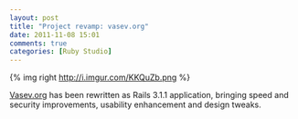 ```yaml
---
layout: post
title: "Project revamp: vasev.org"
date: 2011-11-08 15:01
comments: true
categories: [Ruby Studio]
---
```


{% img right http://i.imgur.com/KKQuZb.png %}

[Vasev.org](http://vasev.org/) has been rewritten as Rails 3.1.1 application, bringing speed and security improvements, usability enhancement and design tweaks.
